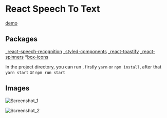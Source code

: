 # React Speech To Text

[demo](https://react-speech-to-text-neon.vercel.app/)

## Packages

_[react-speech-recognition](https://www.npmjs.com/package/react-speech-recognition)
_[styled-components](https://www.npmjs.com/package/styled-components)
_[react-toastify](https://www.npmjs.com/package/react-toastify)
_[react-spinners](https://www.npmjs.com/package/react-spinners) \*[box-icons](https://boxicons.com/)

In the project directory, you can run , firstly `yarn` or `npm install`, after that `yarn start` or `npm run start`

## Images

![Screenshot_1](https://user-images.githubusercontent.com/46889813/96306511-76921500-1008-11eb-836c-5b7562d36fce.png)

![Screenshot_2](https://user-images.githubusercontent.com/46889813/96306540-814caa00-1008-11eb-9801-1477759142a7.png)
